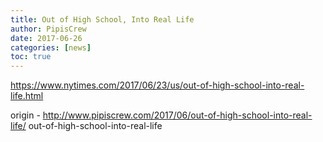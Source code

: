 ```yaml
---
title: Out of High School, Into Real Life
author: PipisCrew
date: 2017-06-26
categories: [news]
toc: true
---
```


https://www.nytimes.com/2017/06/23/us/out-of-high-school-into-real-life.html

origin - http://www.pipiscrew.com/2017/06/out-of-high-school-into-real-life/ out-of-high-school-into-real-life